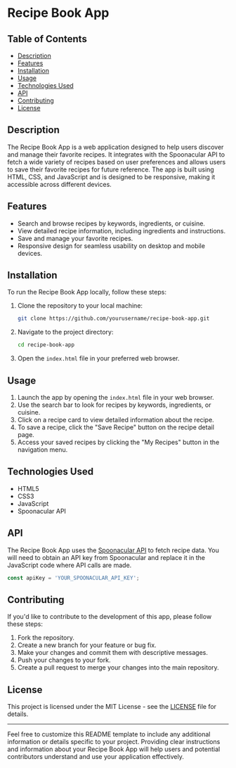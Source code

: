 
# Recipe Book App

## Table of Contents
- [Description](#description)
- [Features](#features)
- [Installation](#installation)
- [Usage](#usage)
- [Technologies Used](#technologies-used)
- [API](#api)
- [Contributing](#contributing)
- [License](#license)

## Description
The Recipe Book App is a web application designed to help users discover and manage their favorite recipes. It integrates with the Spoonacular API to fetch a wide variety of recipes based on user preferences and allows users to save their favorite recipes for future reference. The app is built using HTML, CSS, and JavaScript and is designed to be responsive, making it accessible across different devices.

## Features
- Search and browse recipes by keywords, ingredients, or cuisine.
- View detailed recipe information, including ingredients and instructions.
- Save and manage your favorite recipes.
- Responsive design for seamless usability on desktop and mobile devices.

## Installation
To run the Recipe Book App locally, follow these steps:

1. Clone the repository to your local machine:
   ```bash
   git clone https://github.com/yourusername/recipe-book-app.git
   ```

2. Navigate to the project directory:
   ```bash
   cd recipe-book-app
   ```

3. Open the `index.html` file in your preferred web browser.

## Usage
1. Launch the app by opening the `index.html` file in your web browser.
2. Use the search bar to look for recipes by keywords, ingredients, or cuisine.
3. Click on a recipe card to view detailed information about the recipe.
4. To save a recipe, click the "Save Recipe" button on the recipe detail page.
5. Access your saved recipes by clicking the "My Recipes" button in the navigation menu.

## Technologies Used
- HTML5
- CSS3
- JavaScript
- Spoonacular API

## API
The Recipe Book App uses the [Spoonacular API](https://spoonacular.com/food-api) to fetch recipe data. You will need to obtain an API key from Spoonacular and replace it in the JavaScript code where API calls are made.

```javascript
const apiKey = 'YOUR_SPOONACULAR_API_KEY';
```

## Contributing
If you'd like to contribute to the development of this app, please follow these steps:

1. Fork the repository.
2. Create a new branch for your feature or bug fix.
3. Make your changes and commit them with descriptive messages.
4. Push your changes to your fork.
5. Create a pull request to merge your changes into the main repository.

## License
This project is licensed under the MIT License - see the [LICENSE](LICENSE) file for details.

---

Feel free to customize this README template to include any additional information or details specific to your project. Providing clear instructions and information about your Recipe Book App will help users and potential contributors understand and use your application effectively.

